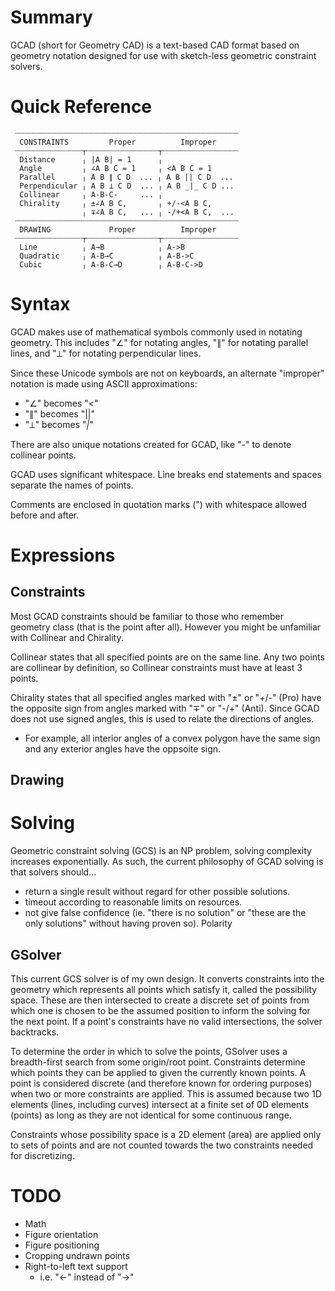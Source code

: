
# Summary
GCAD (short for Geometry CAD) is a text-based CAD format based on geometry notation designed for use with sketch-less geometric constraint solvers.

# Quick Reference
```
 ┈┈┈┈┈┈┈┈┈┈┈┈┈┈┈┈┈┈┈┈┈┈┈┈┈┈┈┈┈┈┈┈┈┈┈┈┈┈┈┈┈┈┈┈┈┈┈┈┈┈
  CONSTRAINTS         Proper          Improper    
 ┈┈┈┈┈┈┈┈┈┈┈┈┈┈┈┬┈┈┈┈┈┈┈┈┈┈┈┈┈┈┈┈┬┈┈┈┈┈┈┈┈┈┈┈┈┈┈┈┈┈
  Distance      ╷ |A B| = 1      ╷              
  Angle         ╷ ∠A B C = 1     ╷ <A B C = 1   
  Parallel      ╷ A B ∥ C D  ... ╷ A B || C D  ...
  Perpendicular ╷ A B ⟂ C D  ... ╷ A B _|_ C D ...
  Collinear     ╷ A-B-C-     ... ╷
  Chirality     ╷ ±∠A B C,       ╷ +/-<A B C,    
                ╷ ∓∠A B C,   ... ╷ -/+<A B C,  ...
 ┈┈┈┈┈┈┈┈┈┈┈┈┈┈┈┈┈┈┈┈┈┈┈┈┈┈┈┈┈┈┈┈┈┈┈┈┈┈┈┈┈┈┈┈┈┈┈┈┈┈
  DRAWING             Proper          Improper
 ┈┈┈┈┈┈┈┈┈┈┈┈┈┈┈┬┈┈┈┈┈┈┈┈┈┈┈┈┈┈┈┈┬┈┈┈┈┈┈┈┈┈┈┈┈┈┈┈┈┈
  Line          ╷ A→B            ╷ A->B
  Quadratic     ╷ A-B→C          ╷ A-B->C
  Cubic         ╷ A-B-C→D        ╷ A-B-C->D
```

# Syntax

GCAD makes use of mathematical symbols commonly used in notating geometry. This includes "∠" for notating angles, "∥" for notating parallel lines, and "⟂" for notating perpendicular lines.

Since these Unicode symbols are not on keyboards, an alternate "improper" notation is made using ASCII approximations:
- "∠" becomes "<"
- "∥" becomes "||"
- "⟂" becomes "_|_"

There are also unique notations created for GCAD, like "-" to denote collinear points.

GCAD uses significant whitespace. Line breaks end statements and spaces separate the names of points.

Comments are enclosed in quotation marks (") with whitespace allowed before and after.


# Expressions
## Constraints
Most GCAD constraints should be familiar to those who remember geometry
class (that is the point after all). However you might be unfamiliar
with Collinear and Chirality.

Collinear states that all specified points are on the same line. Any two points are collinear by definition, so Collinear constraints must have at least 3 points.

Chirality states that all specified angles marked with "±" or "+/-" (Pro) have the opposite sign from angles marked with "∓" or "-/+" (Anti). Since GCAD does not use signed angles, this is used to relate the directions of angles.
- For example, all interior angles of a convex polygon have the same sign and any exterior angles have the oppsoite sign.
## Drawing

# Solving

Geometric constraint solving (GCS) is an NP problem, solving complexity increases exponentially. As such, the current philosophy of GCAD solving is that solvers should...
- return a single result without regard for other possible solutions.
- timeout according to reasonable limits on resources.
- not give false confidence (ie. "there is no solution" or "these are the only solutions" without having proven so).
Polarity
## GSolver
This current GCS solver is of my own design. It converts constraints into the geometry which represents all points which satisfy it, called the possibility space. These are then intersected to create a discrete set of points from which one is chosen to be the assumed position to inform the solving for the next point. If a point's constraints have no valid intersections, the solver backtracks.

To determine the order in which to solve the points, GSolver uses a breadth-first search from some origin/root point. Constraints determine which points they can be applied to given the currently known points. A point is considered discrete (and therefore known for ordering purposes) when two or more constraints are applied. This is assumed because two 1D elements (lines, including curves) intersect at a finite set of 0D elements (points) as long as they are not identical for some continuous range.

Constraints whose possibility space is a 2D element (area) are applied only to sets of points and are not counted towards the two constraints needed for discretizing.

# TODO

- Math
- Figure orientation
- Figure positioning
- Cropping undrawn points
- Right-to-left text support
  - i.e. "<-" instead of "->"
